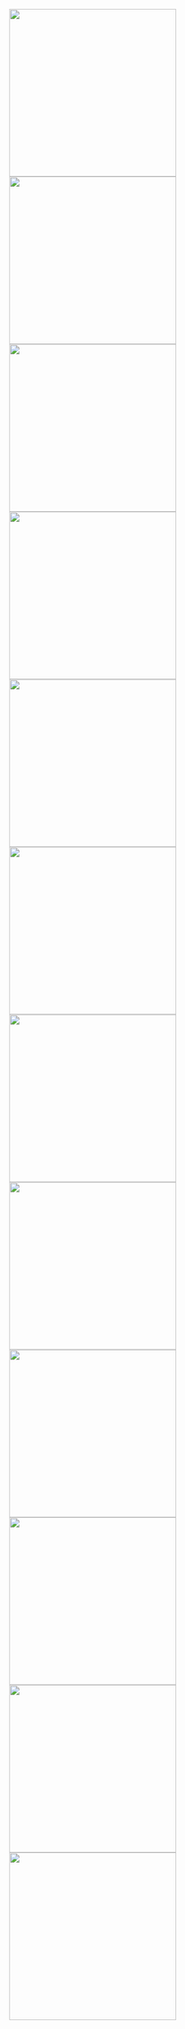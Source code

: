 <img src ="/shipp%20prints/Screenshot_20180316-225103.png?raw=true" width = "300"/> <img src="shipp%20prints/Screenshot_20180316-225136.png?raw=true" width="300"/><img src="shipp%20prints/Screenshot_20180316-225155.png?raw=true" width="300"/>
<img src="shipp%20prints/Screenshot_20180316-225630.png?raw=true" width="300"/>
<img src="shipp%20prints/Screenshot_20180316-225657.png?raw=true" width="300"/> 
<img src="shipp%20prints/Screenshot_20180316-231909.png?raw=true" width="300"/>
<img src="shipp%20prints/Screenshot_20180316-231914.png?raw=true" width="300"/> 
<img src="shipp%20prints/Screenshot_20180316-231925.png?raw=true" width="300"/>
<img src="shipp%20prints/Screenshot_20180316-231936.png?raw=true" width="300"/> 
<img src="shipp%20prints/Screenshot_20180316-232000.png?raw=true" width="300"/>
<img src="shipp%20prints/Screenshot_20180316-232010.png?raw=true" width="300"/>
 <img src="shipp%20prints/Screenshot_20180316-232234.png?raw=true" width="300"/>
